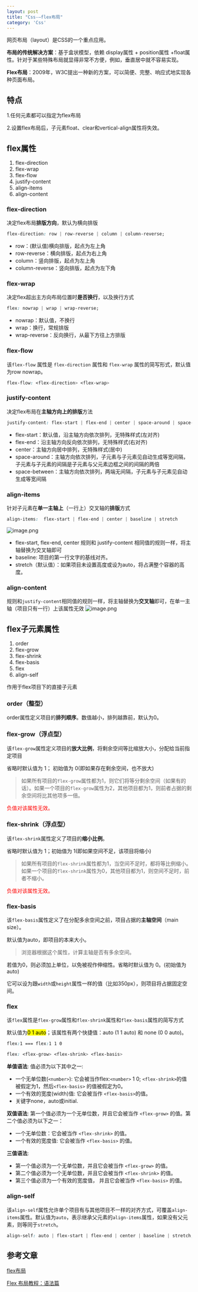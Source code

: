 ```yaml
---
layout: post
title: "Css-—flex布局"
category: 'Css'
---
```


网页布局（layout）是CSS的一个重点应用。

**布局的传统解决方案**：基于盒状模型，依赖 display属性 + position属性 +float属性。针对于某些特殊布局就显得非常不方便，例如，垂直居中就不容易实现。

**Flex布局**：2009年，W3C提出一种新的方案，可以简便、完整、响应式地实现各种页面布局。

## 特点
1.任何元素都可以指定为flex布局

2.设置flex布局后，子元素float、clear和vertical-align属性将失效。

## flex属性
1. flex-direction
2. flex-wrap
3. flex-flow
4. justify-content
5. align-items
6. align-content

### flex-direction

决定flex布局**排版方向**，默认为横向排版

```css
flex-direction: row | row-reverse | column | column-reverse;
```

* row：(默认值)横向排版，起点为左上角
* row-reverse：横向排版，起点为右上角
* column：竖向排版，起点为左上角
* column-reverse：竖向排版，起点为左下角

### flex-wrap

决定flex超出主方向布局位置时**是否换行**，以及换行方式

```css
flex: nowrap | wrap | wrap-reverse;
```

* nowrap：默认值，不换行
* wrap：换行，常规排版
* wrap-reverse：反向换行，从最下方往上方排版

### flex-flow

该```flex-flow``` 属性是 ```flex-direction``` 属性和 ```flex-wrap``` 属性的简写形式，默认值为row nowrap。
```css
flex-flow: <flex-direction> <flex-wrap>
```

### justify-content
决定flex布局在**主轴方向上的排版**方法

```css
justify-content: flex-start | flex-end | center | space-around | space-between
```

* flex-start：默认值，沿主轴方向依次排列，无特殊样式(左对齐)
* flex-end：沿主轴方向反向依次排列，无特殊样式(右对齐)
* center：主轴方向居中排列，无特殊样式(居中)
* space-around：主轴方向依次排列，子元素与子元素见自动生成等宽间隔，子元素与子元素的间隔是子元素与父元素边框之间的间隔的两倍
* space-between：主轴方向依次排列，两端无间隔，子元素与子元素见自动生成等宽间隔

### align-items

针对子元素在**单一主轴上**（一行上）交叉轴的**排版**方式

```css
align-items:  flex-start | flex-end | center | baseline | stretch
```

![image.png](../../../images/flex1.png)

* flex-start, flex-end, center 规则和 justify-content 相同值的规则一样，将主轴替换为交叉轴即可
* baseline: 项目的第一行文字的基线对齐。
* stretch（默认值）：如果项目未设置高度或设为auto，将占满整个容器的高度。

### align-content
规则和```justify-content```相同值的规则一样，将主轴替换为**交叉轴**即可，在单一主轴（项目只有一行）上该属性无效
![image.png](../../../images/flex2.png)


## flex子元素属性
1. order
2. flex-grow
3. flex-shrink
4. flex-basis
5. flex
6. align-self

作用于flex项目下的直接子元素

### order（整型）
order属性定义项目的**排列顺序**。数值越小，排列越靠前，默认为0。

### flex-grow（浮点型）
该```flex-grow```属性定义项目的**放大比例**，将剩余空间等比缩放大小，分配给当前指定项目

省略时默认值为 1； 初始值为 0(即如果存在剩余空间，也不放大)

> 如果所有项目的```flex-grow```属性都为1，则它们将等分剩余空间（如果有的话）。如果一个项目的```flex-grow```属性为2，其他项目都为1，则前者占据的剩余空间将比其他项多一倍。

<font style="color: red;">负值对该属性无效。</font>

### flex-shrink（浮点型）
该```flex-shrink```属性定义了项目的**缩小比例**。

省略时默认值为 1；初始值为 1(即如果空间不足，该项目将缩小)

> 如果所有项目的```flex-shrink```属性都为1，当空间不足时，都将等比例缩小。如果一个项目的```flex-shrink```属性为0，其他项目都为1，则空间不足时，前者不缩小。

<font style="color: red;">负值对该属性无效。</font>

### flex-basis

该```flex-basis```属性定义了在分配多余空间之前，项目占据的**主轴空间**（main size）。

默认值为auto，即项目的本来大小。

> 浏览器根据这个属性，计算主轴是否有多余空间。

若值为0，则必须加上单位，以免被视作伸缩性。省略时默认值为 0。(初始值为 auto)

它可以设为跟```width```或```height```属性一样的值（比如350px），则项目将占据固定空间。

### flex
该```flex```属性是```flex-grow```属性和```flex-shrink```属性和```flex-basis```属性的简写方式

默认值为<mark>0 1 auto</mark>；该属性有两个快捷值：auto (1 1 auto) 和 none (0 0 auto)。

```css
flex:1 === flex:1 1 0
```

```css
flex: <flex-grow> <flex-shrink> <flex-basis>
```

**单值语法**: 值必须为以下其中之一:
* 一个无单位数(```<number>```): 它会被当作flex:```<number>``` 1 0; ```<flex-shrink>```的值被假定为1，然后```<flex-basis>``` 的值被假定为0。
* 一个有效的宽度(width)值: 它会被当作 ```<flex-basis>```的值。
* 关键字none，auto或initial.

**双值语法**: 第一个值必须为一个无单位数，并且它会被当作 ```<flex-grow>``` 的值。第二个值必须为以下之一：
* 一个无单位数：它会被当作 ```<flex-shrink>``` 的值。
* 一个有效的宽度值: 它会被当作 ```<flex-basis>``` 的值。

**三值语法**:
* 第一个值必须为一个无单位数，并且它会被当作 ```<flex-grow>``` 的值。
* 第二个值必须为一个无单位数，并且它会被当作  ```<flex-shrink>``` 的值。
* 第三个值必须为一个有效的宽度值， 并且它会被当作 ```<flex-basis>``` 的值。

### align-self
该```align-self```属性允许单个项目有与其他项目不一样的对齐方式，可覆盖```align-items```属性。默认值为```auto```，表示继承父元素的```align-items```属性，如果没有父元素，则等同于```stretch```。
```css
align-self: auto | flex-start | flex-end | center | baseline | stretch;
```

## 参考文章

[flex布局](https://juejin.cn/post/6844903843830956045#flex-direction)

[Flex 布局教程：语法篇](http://www.ruanyifeng.com/blog/2015/07/flex-grammar.html)
